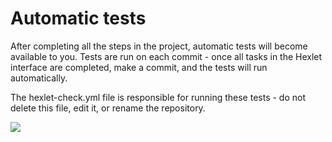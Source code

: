 # Automatic tests

After completing all the steps in the project, automatic tests will become available to you. Tests are run on each commit - once all tasks in the Hexlet interface are completed, make a commit, and the tests will run automatically.

The hexlet-check.yml file is responsible for running these tests - do not delete this file, edit it, or rename the repository.

<a href="https://codeclimate.com/github/Unt0ten/python-project-49/maintainability"><img src="https://api.codeclimate.com/v1/badges/dd703728d3d8ad60d065/maintainability" /></a>